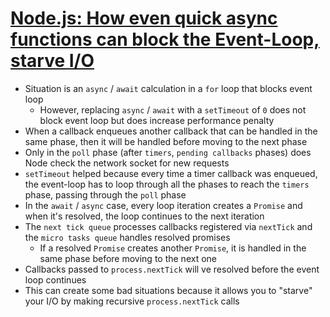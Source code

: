 # [Node.js: How even quick async functions can block the Event-Loop, starve I/O](https://medium.com/@michael.gokhman/nodejs-how-even-quick-async-functions-can-block-the-event-loop-starve-io-8c416d76daa3)

* Situation is an `async` / `await` calculation in a `for` loop that blocks event loop
  * However, replacing `async` / `await` with a `setTimeout` of `0` does not block event loop but does increase performance penalty
* When a callback enqueues another callback that can be handled in the same phase, then it will be handled before moving to the next phase
* Only in the `poll` phase (after `timers`, `pending callbacks` phases) does Node check the network socket for new requests
* `setTimeout` helped because every time a timer callback was enqueued, the event-loop has to loop through all the phases to reach the `timers` phase, passing through the `poll` phase
* In the `await` / `async` case, every loop iteration creates a `Promise` and when it's resolved, the loop continues to the next iteration
* The `next tick queue` processes callbacks registered via `nextTick` and the `micro tasks queue` handles resolved promises
  * If a resolved `Promise` creates another `Promise`, it is handled in the same phase before moving to the next one
* Callbacks passed to `process.nextTick` will ve resolved before the event loop continues
* This can create some bad situations because it allows you to "starve" your I/O by making recursive `process.nextTick` calls
